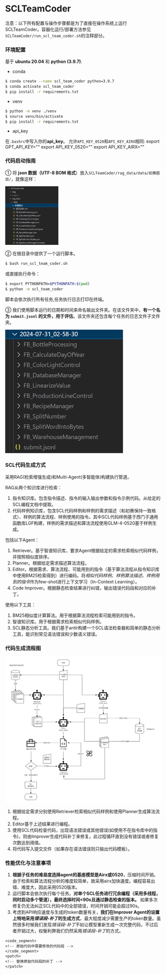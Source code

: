 # SCLTeamCoder

注意：以下所有配置与操作步骤都是为了直接在操作系统上运行SCLTeamCoder。容器化运行/部署方法参见`SCLTeamCoder/run_scl_team_coder.sh`的注释部分。

### 环境配置

基于 **ubuntu 20.04** 和 **python (3.9.7)**.

- conda

```bash
$ conda create --name scl_team_coder python=3.9.7
$ conda activate scl_team_coder
$ pip install -r requirements.txt
```
- venv

```bash
$ python -m venv ./venv
$ source venv/bin/activate
$ pip install -r requirements.txt
```

- api_key

在`.bashrc`中写入你的**api_key**。
允许`API_KEY_0520`和`API_KEY_AIRX`相同:
export GPT_API_KEY=""
export API_KEY_0520=""
export API_KEY_AIRX=""


### 代码启动指南

① 将 **json 数据（UTF-8 BOM 格式**）放入`SCLTeamCoder/rag_data/data/初赛题目/`，就像这样：

<img src="img/image-20240806161024828.png" alt="image-20240806161024828" style="zoom:33%;" />

② 在根目录中提供了一个运行脚本。

```bash
$ bash run_scl_team_coder.sh
```

或直接执行命令：

```bash
$ export PYTHONPATH=$PYTHONPATH:$(pwd)
$ python -m scl_team_coder
```

脚本会依次执行所有任务,任务执行日志打印在终端。

③ 我们使用脚本运行的日期和时间来命名输出文件夹。在该文件夹中，**有一个名为 `submit.jsonl` 的文件，用于评估**。该文件夹还包含每个任务的日志文件子文件夹。

![image-20240806161126446](img/image-20240806161126446.png)

### SCL代码生成方式

采用RAG(检索增强生成)和Multi-Agent(多智能体)构建执行管道。

RAG从两个知识库进行检索：

1. 指令知识库。包含指令描述、指令的输入输出参数和指令示例代码。从给定的SCL编程文档中提取。
2. 代码样例知识库，包含SCL代码样例和样例的需求描述（和初赛保持一致格式）、样例的算法流程、样例使用的指令。其中SCL代码样例基于西门子通用函数库LGF构建，样例的需求描述和算法流程使用GLM-4-0520基于样例生成。

包括以下Agent：

1. Retriever。基于智谱知识库，要求Agent根据给定的需求检索相似代码样例，并按照相似度排序。
2. Planner。根据给定需求描述算法流程。
3. Editor。根据需求、算法流程、可能用到的指令（基于算法流程从指令知识库中使用BM25检索得到）进行编码。将*相似代码样例*、*样例算法描述*、*样例用到的指令*作为few-shot进行上下文学习（In-Context Learning）。
4. Code Improver。根据静态检查结果进行纠错，输出错误代码段和对应的补丁。

使用以下工具：

1. BM25相似度计算算法。用于根据算法流程检索可能用到的指令。
2. 智谱知识库。用于根据需求检索相似代码样例。
3. SCL静态分析工具。我们基于antlr构建一个SCL语法检查器和简单的静态分析工具，能识别常见语法错误和少数语义错误。

### 代码生成流程图

![image](img/image.png)

1. 根据给定需求分别使用Retriever检索相似代码样例和使用Planner生成算法流程。
2. Editor基于上述结果进行编程。
3. 使用SCL代码检查代码，出现语法错误或其他错误(如使用不在指令库中的指令)，则由Improver生成代码补丁来修复。此过程循环直到没有错误或者修复次数达到阈值。
4. 将代码写入提交文件（如果存在语法错误则只输出代码模板）。

### 性能优化与注意事项

1. **根据子任务的难易度选择agent的基座模型是Airx或0520**，压缩时间开销。由于检索和算法流程分析的难度较简单，故采用airx加快速度。编程容易出错、难度大，因此采用0520版本。
2. 运行脚本会依次执行每个任务。**对单个SCL任务进行冗余编程（采用多线程，同时启动多个管道），最终选择时间<90s且通过静态检查的版本。** 如果多次修复仍无法纠正SCL代码中的全部错误，时间开销可能会超过90s。
3. 考虑到API响应速度与生成的token数量有关，**我们在Improver Agent的设置上特地采用*错误段-补丁*的生成方式**，最大程度减少需要生产的token数量。虽然很多时候我们发现*错误段-补丁*不如让模型重新生成一次完整代码，不过后者开销过大，权衡利弊我们仍然采用*错误段-补丁*的方式。
```scl
<code_segment>
<!-- 原始代码中需要修改的代码段 -->
</code_segment>
<patch>
<!-- 替换原始代码段的补丁 -->
</patch>
```
